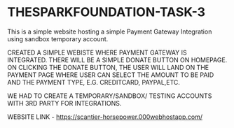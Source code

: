# THESPARKFOUNDATION-TASK-3
This is a simple website hosting a simple Payment Gateway Integration using sandbox temporary account.

CREATED A SIMPLE WEBISTE WHERE PAYMENT GATEWAY IS INTEGRATED.
THERE WILL BE A SIMPLE DONATE BUTTON ON HOMEPAGE. ON CLICKING THE DONATE BUTTON, THE USER WILL LAND ON THE PAYMENT PAGE WHERE USER CAN SELECT THE AMOUNT
TO BE PAID AND THE PAYMENT TYPE, E.G. CREDITCARD, PAYPAL,ETC.

WE HAD TO CREATE A TEMPORARY/SANDBOX/ TESTING ACCOUNTS WITH 3RD PARTY FOR INTEGRATIONS.

WEBSITE LINK - https://scantier-horsepower.000webhostapp.com/
